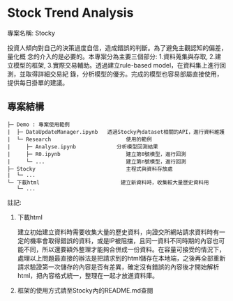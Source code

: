 # Stock Trend Analysis

專案名稱: Stocky 

投資人傾向對自己的決策過度自信，造成錯誤的判斷。為了避免主觀認知的偏差，量化概 念的介入的是必要的。本專案分為主要三個部分: 1.資料蒐集與存取, 2.建立模型的框架, 3.實際交易輔助。透過建立rule-based model，在資料集上進行回測，並取得詳細交易紀 錄，分析模型的優劣。完成的模型也容易部屬直接使用，提供每日掛單的建議。

## 專案結構

```
├─ Demo : 專案使用範例
|  ├─ DataUpdateManager.ipynb 	透過Stocky內dataset相關的API，進行資料維護
|  └─ Research					      使用的範例
|     ├─ Analyse.ipynb			   分析模型回測結果
|     ├─ R0.ipynb				      建立第0號模型，進行回測
|     └─ ...					      建立第n號模型，進行回測
├─ Stocky						      主程式與資料存放處
|  └─ ...
└─ 下載html					       建立新資料時，收集較大量歷史資料用
   └─ ...
```

註記:

1. 下載html

   建立初始建立資料時需要收集大量的歷史資料，向證交所網站請求資料時有一定的機率會取得錯誤的資料，或是IP被阻擋，且同一資料不同時期的內容也可能不同，所以還要額外整理才能夠合併成一份資料。在容量可接受的情況下，處理以上問題最直接的辦法是把請求到的html儲存在本地端，之後再全部重新請求驗證第一次儲存的內容是否有差異，確定沒有錯誤的內容後才開始解析html，把內容格式統一，整理在一起才放進資料庫。

2. 框架的使用方式請至Stocky內的README.md查閱
